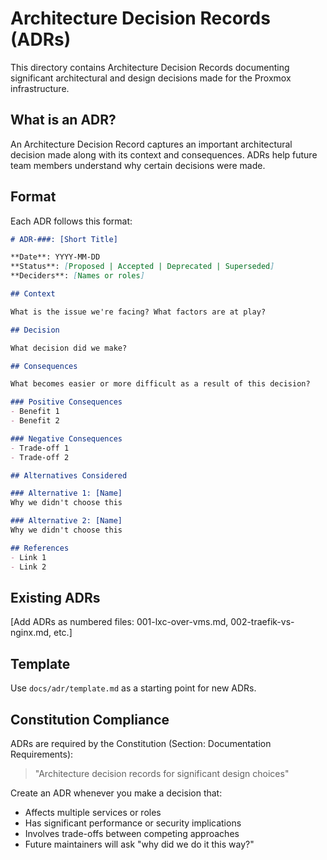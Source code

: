 # Architecture Decision Records (ADRs)

This directory contains Architecture Decision Records documenting significant architectural and design decisions made for the Proxmox infrastructure.

## What is an ADR?

An Architecture Decision Record captures an important architectural decision made along with its context and consequences. ADRs help future team members understand why certain decisions were made.

## Format

Each ADR follows this format:

```markdown
# ADR-###: [Short Title]

**Date**: YYYY-MM-DD
**Status**: [Proposed | Accepted | Deprecated | Superseded]
**Deciders**: [Names or roles]

## Context

What is the issue we're facing? What factors are at play?

## Decision

What decision did we make?

## Consequences

What becomes easier or more difficult as a result of this decision?

### Positive Consequences
- Benefit 1
- Benefit 2

### Negative Consequences
- Trade-off 1
- Trade-off 2

## Alternatives Considered

### Alternative 1: [Name]
Why we didn't choose this

### Alternative 2: [Name]
Why we didn't choose this

## References
- Link 1
- Link 2
```

## Existing ADRs

[Add ADRs as numbered files: 001-lxc-over-vms.md, 002-traefik-vs-nginx.md, etc.]

## Template

Use `docs/adr/template.md` as a starting point for new ADRs.

## Constitution Compliance

ADRs are required by the Constitution (Section: Documentation Requirements):
> "Architecture decision records for significant design choices"

Create an ADR whenever you make a decision that:
- Affects multiple services or roles
- Has significant performance or security implications
- Involves trade-offs between competing approaches
- Future maintainers will ask "why did we do it this way?"
